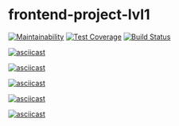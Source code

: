 # frontend-project-lvl1

[![Maintainability](https://api.codeclimate.com/v1/badges/19b898e399f9a62effc7/maintainability)](https://codeclimate.com/github/Talinka/frontend-project-lvl1/maintainability)
[![Test Coverage](https://api.codeclimate.com/v1/badges/19b898e399f9a62effc7/test_coverage)](https://codeclimate.com/github/Talinka/frontend-project-lvl1/test_coverage)
[![Build Status](https://travis-ci.com/Talinka/frontend-project-lvl1.svg?branch=master)](https://travis-ci.com/Talinka/frontend-project-lvl1)

[![asciicast](https://asciinema.org/a/uHgiuryGaEGfIWfjiPhLQHIMR.svg)](https://asciinema.org/a/uHgiuryGaEGfIWfjiPhLQHIMR)

[![asciicast](https://asciinema.org/a/SFOp4FcT0vCW9uQdgtZxup6Fo.svg)](https://asciinema.org/a/SFOp4FcT0vCW9uQdgtZxup6Fo)

[![asciicast](https://asciinema.org/a/6Yo8yaFbyIXvw163vXhAMX9gi.svg)](https://asciinema.org/a/6Yo8yaFbyIXvw163vXhAMX9gi)

[![asciicast](https://asciinema.org/a/Tf6vMoSQi0lY5wvnsVrpor6nj.svg)](https://asciinema.org/a/Tf6vMoSQi0lY5wvnsVrpor6nj)

[![asciicast](https://asciinema.org/a/pHvfnDAcCjESoUfnrKrW0XjWV.svg)](https://asciinema.org/a/pHvfnDAcCjESoUfnrKrW0XjWV)